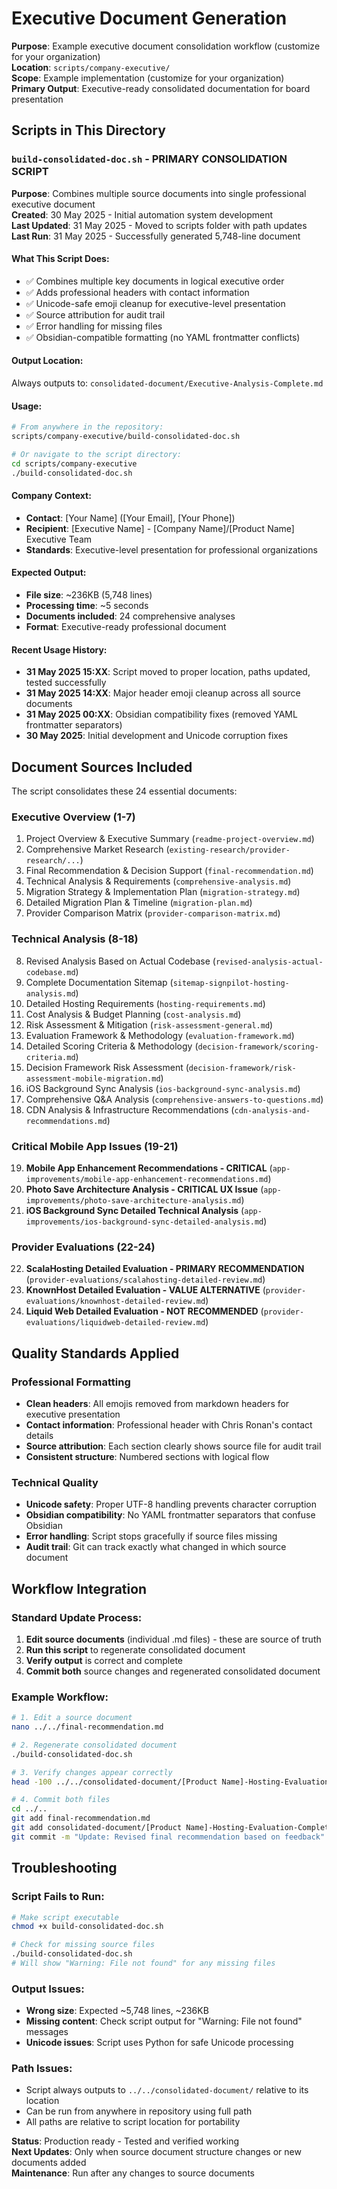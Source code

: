 # Executive Document Generation

**Purpose**: Example executive document consolidation workflow (customize for your organization)  
**Location**: `scripts/company-executive/`  
**Scope**: Example implementation (customize for your organization)  
**Primary Output**: Executive-ready consolidated documentation for board presentation  


## **Scripts in This Directory**

### **`build-consolidated-doc.sh`** - **PRIMARY CONSOLIDATION SCRIPT**

**Purpose**: Combines multiple source documents into single professional executive document  
**Created**: 30 May 2025 - Initial automation system development  
**Last Updated**: 31 May 2025 - Moved to scripts folder with path updates  
**Last Run**: 31 May 2025 - Successfully generated 5,748-line document  

#### **What This Script Does:**
- ✅ Combines multiple key documents in logical executive order
- ✅ Adds professional headers with contact information
- ✅ Unicode-safe emoji cleanup for executive-level presentation
- ✅ Source attribution for audit trail
- ✅ Error handling for missing files
- ✅ Obsidian-compatible formatting (no YAML frontmatter conflicts)

#### **Output Location:**
Always outputs to: `consolidated-document/Executive-Analysis-Complete.md`

#### **Usage:**
```bash
# From anywhere in the repository:
scripts/company-executive/build-consolidated-doc.sh

# Or navigate to the script directory:
cd scripts/company-executive
./build-consolidated-doc.sh
```

#### **Company Context:**
- **Contact**: [Your Name] ([Your Email], [Your Phone])
- **Recipient**: [Executive Name] - [Company Name]/[Product Name] Executive Team
- **Standards**: Executive-level presentation for professional organizations

#### **Expected Output:**
- **File size**: ~236KB (5,748 lines)
- **Processing time**: ~5 seconds
- **Documents included**: 24 comprehensive analyses
- **Format**: Executive-ready professional document

#### **Recent Usage History:**
- **31 May 2025 15:XX**: Script moved to proper location, paths updated, tested successfully
- **31 May 2025 14:XX**: Major header emoji cleanup across all source documents 
- **31 May 2025 00:XX**: Obsidian compatibility fixes (removed YAML frontmatter separators)
- **30 May 2025**: Initial development and Unicode corruption fixes


## **Document Sources Included**

The script consolidates these 24 essential documents:

### **Executive Overview (1-7)**
1. Project Overview & Executive Summary (`readme-project-overview.md`)
2. Comprehensive Market Research (`existing-research/provider-research/...`)
3. Final Recommendation & Decision Support (`final-recommendation.md`)
4. Technical Analysis & Requirements (`comprehensive-analysis.md`)
5. Migration Strategy & Implementation Plan (`migration-strategy.md`)
6. Detailed Migration Plan & Timeline (`migration-plan.md`)
7. Provider Comparison Matrix (`provider-comparison-matrix.md`)

### **Technical Analysis (8-18)**
8. Revised Analysis Based on Actual Codebase (`revised-analysis-actual-codebase.md`)
9. Complete Documentation Sitemap (`sitemap-signpilot-hosting-analysis.md`)
10. Detailed Hosting Requirements (`hosting-requirements.md`)
11. Cost Analysis & Budget Planning (`cost-analysis.md`)
12. Risk Assessment & Mitigation (`risk-assessment-general.md`)
13. Evaluation Framework & Methodology (`evaluation-framework.md`)
14. Detailed Scoring Criteria & Methodology (`decision-framework/scoring-criteria.md`)
15. Decision Framework Risk Assessment (`decision-framework/risk-assessment-mobile-migration.md`)
16. iOS Background Sync Analysis (`ios-background-sync-analysis.md`)
17. Comprehensive Q&A Analysis (`comprehensive-answers-to-questions.md`)
18. CDN Analysis & Infrastructure Recommendations (`cdn-analysis-and-recommendations.md`)

### **Critical Mobile App Issues (19-21)**
19. **Mobile App Enhancement Recommendations - CRITICAL** (`app-improvements/mobile-app-enhancement-recommendations.md`)
20. **Photo Save Architecture Analysis - CRITICAL UX Issue** (`app-improvements/photo-save-architecture-analysis.md`)
21. **iOS Background Sync Detailed Technical Analysis** (`app-improvements/ios-background-sync-detailed-analysis.md`)

### **Provider Evaluations (22-24)**
22. **ScalaHosting Detailed Evaluation - PRIMARY RECOMMENDATION** (`provider-evaluations/scalahosting-detailed-review.md`)
23. **KnownHost Detailed Evaluation - VALUE ALTERNATIVE** (`provider-evaluations/knownhost-detailed-review.md`)
24. **Liquid Web Detailed Evaluation - NOT RECOMMENDED** (`provider-evaluations/liquidweb-detailed-review.md`)


## **Quality Standards Applied**

### **Professional Formatting**
- **Clean headers**: All emojis removed from markdown headers for executive presentation
- **Contact information**: Professional header with Chris Ronan's contact details
- **Source attribution**: Each section clearly shows source file for audit trail
- **Consistent structure**: Numbered sections with logical flow

### **Technical Quality**
- **Unicode safety**: Proper UTF-8 handling prevents character corruption
- **Obsidian compatibility**: No YAML frontmatter separators that confuse Obsidian
- **Error handling**: Script stops gracefully if source files missing
- **Audit trail**: Git can track exactly what changed in which source document


## **Workflow Integration**

### **Standard Update Process:**
1. **Edit source documents** (individual .md files) - these are source of truth
2. **Run this script** to regenerate consolidated document
3. **Verify output** is correct and complete
4. **Commit both** source changes and regenerated consolidated document

### **Example Workflow:**
```bash
# 1. Edit a source document
nano ../../final-recommendation.md

# 2. Regenerate consolidated document
./build-consolidated-doc.sh

# 3. Verify changes appear correctly
head -100 ../../consolidated-document/[Product Name]-Hosting-Evaluation-Complete.md

# 4. Commit both files
cd ../..
git add final-recommendation.md
git add consolidated-document/[Product Name]-Hosting-Evaluation-Complete.md
git commit -m "Update: Revised final recommendation based on feedback"
```


## **Troubleshooting**

### **Script Fails to Run:**
```bash
# Make script executable
chmod +x build-consolidated-doc.sh

# Check for missing source files
./build-consolidated-doc.sh
# Will show "Warning: File not found" for any missing files
```

### **Output Issues:**
- **Wrong size**: Expected ~5,748 lines, ~236KB
- **Missing content**: Check script output for "Warning: File not found" messages
- **Unicode issues**: Script uses Python for safe Unicode processing

### **Path Issues:**
- Script always outputs to `../../consolidated-document/` relative to its location
- Can be run from anywhere in repository using full path
- All paths are relative to script location for portability


**Status**: Production ready - Tested and verified working  
**Next Updates**: Only when source document structure changes or new documents added  
**Maintenance**: Run after any changes to source documents 
